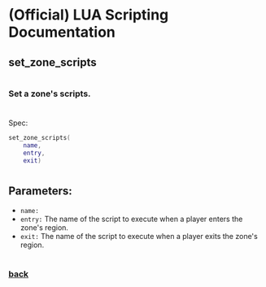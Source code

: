 
# (Official) LUA Scripting Documentation

## set_zone_scripts
#
### Set a zone's scripts.
#
Spec:
```lua
set_zone_scripts(
	name,
	entry,
	exit)
```
#
## Parameters:
- `name:` 
- `entry:` The name of the script to execute when a player enters the zone's region.
- `exit:` The name of the script to execute when a player exits the zone's region.
#
### [back](../zones)
